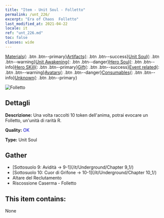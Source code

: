 ```yaml
---
title: "Item - Unit Soul - Folletto"
permalink: /unt_226/
excerpt: "Era of Chaos  Folletto"
last_modified_at: 2021-04-22
locale: it
ref: "unt_226.md"
toc: false
classes: wide
---
```

 [Materials](/ItemsIT/){: .btn .btn--primary}[Artifacts](/ItemsIT/Artifacts/){: .btn .btn--success}[Unit Soul](/ItemsIT/UnitSoul/){: .btn .btn--warning}[Unit Awakening](/ItemsIT/UnitAwakening/){: .btn .btn--danger}[Hero Soul](/ItemsIT/HeroSoul/){: .btn .btn--info}[Hero SKill](/ItemsIT/HeroSkill/){: .btn .btn--primary}[Gift](/ItemsIT/Gift/){: .btn .btn--success}[Event related](/ItemsIT/Events/){: .btn .btn--warning}[Avatars](/ItemsIT/Avatars/){: .btn .btn--danger}[Consumables](/ItemsIT/Consumables/){: .btn .btn--info}[Unknown](/ItemsIT/Unknown/){: .btn .btn--primary}

 ![Folletto](/images/u/ti_xiaoemo.jpg)

## Dettagli
 **Descrizione:** Una volta raccolti 10 token dell'anima, potrai evocare un Folletto, un'unità di rarità R.

 **Quality:** <span style="color: #0000CD">OK</span>

 **Type:** Unit Soul

## Gather

*    [Sottosuolo 9: Avidità -> 9-1](/it/Underground/Chapter 9_1/) 
*    [Sottosuolo 10: Cuor di Grifone -> 10-1](/it/Underground/Chapter 10_1/) 
*    Altare del Reclutamento 
*    Riscossione Caserma - Folletto 

## This item contains:

  None

